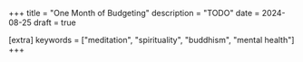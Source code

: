 +++
title = "One Month of Budgeting"
description = "TODO"
date = 2024-08-25
draft = true

[extra]
keywords = ["meditation", "spirituality", "buddhism", "mental health"]
+++


